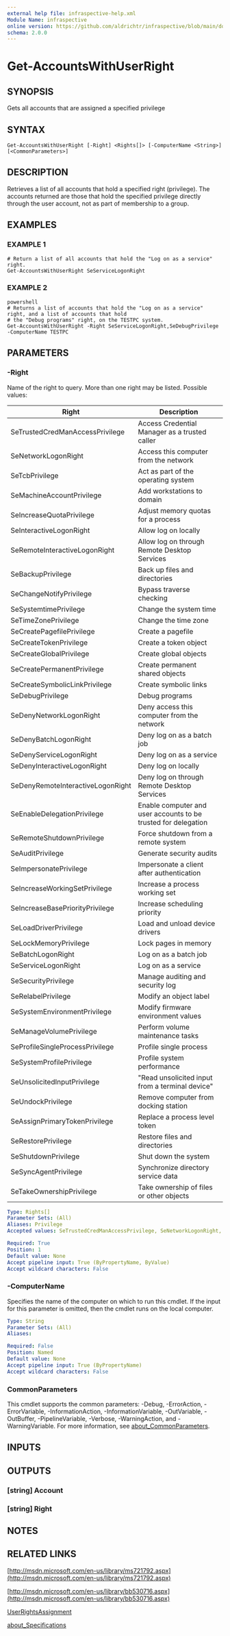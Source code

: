 ```yaml
---
external help file: infraspective-help.xml
Module Name: infraspective
online version: https://github.com/aldrichtr/infraspective/blob/main/docs/help/Get-AccountsWithUserRight.md
schema: 2.0.0
---
```


# Get-AccountsWithUserRight

## SYNOPSIS
Gets all accounts that are assigned a specified privilege

## SYNTAX

```
Get-AccountsWithUserRight [-Right] <Rights[]> [-ComputerName <String>] [<CommonParameters>]
```

## DESCRIPTION
Retrieves a list of all accounts that hold a specified right (privilege).
The accounts returned are those
that hold the specified privilege directly through the user account, not as part of membership to a group.

## EXAMPLES

### EXAMPLE 1
```
# Return a list of all accounts that hold the "Log on as a service" right.
Get-AccountsWithUserRight SeServiceLogonRight
```

### EXAMPLE 2
```
powershell
# Returns a list of accounts that hold the "Log on as a service" right, and a list of accounts that hold
# the "Debug programs" right, on the TESTPC system.
Get-AccountsWithUserRight -Right SeServiceLogonRight,SeDebugPrivilege -ComputerName TESTPC
```

## PARAMETERS

### -Right
Name of the right to query.
More than one right may be listed.
Possible values:

Right                             |   Description
----------------------------------|---------------------------------------------------------------
SeTrustedCredManAccessPrivilege   |  Access Credential Manager as a trusted caller
SeNetworkLogonRight               |  Access this computer from the network
SeTcbPrivilege                    |  Act as part of the operating system
SeMachineAccountPrivilege         |  Add workstations to domain
SeIncreaseQuotaPrivilege          |  Adjust memory quotas for a process
SeInteractiveLogonRight           |  Allow log on locally
SeRemoteInteractiveLogonRight     |  Allow log on through Remote Desktop Services
SeBackupPrivilege                 |  Back up files and directories
SeChangeNotifyPrivilege           |  Bypass traverse checking
SeSystemtimePrivilege             |  Change the system time
SeTimeZonePrivilege               |  Change the time zone
SeCreatePagefilePrivilege         |  Create a pagefile
SeCreateTokenPrivilege            |  Create a token object
SeCreateGlobalPrivilege           |  Create global objects
SeCreatePermanentPrivilege        |  Create permanent shared objects
SeCreateSymbolicLinkPrivilege     |  Create symbolic links
SeDebugPrivilege                  |  Debug programs
SeDenyNetworkLogonRight           |  Deny access this computer from the network
SeDenyBatchLogonRight             |  Deny log on as a batch job
SeDenyServiceLogonRight           |  Deny log on as a service
SeDenyInteractiveLogonRight       |  Deny log on locally
SeDenyRemoteInteractiveLogonRight |  Deny log on through Remote Desktop Services
SeEnableDelegationPrivilege       |  Enable computer and user accounts to be trusted for delegation
SeRemoteShutdownPrivilege         |  Force shutdown from a remote system
SeAuditPrivilege                  |  Generate security audits
SeImpersonatePrivilege            |  Impersonate a client after authentication
SeIncreaseWorkingSetPrivilege     |  Increase a process working set
SeIncreaseBasePriorityPrivilege   |  Increase scheduling priority
SeLoadDriverPrivilege             |  Load and unload device drivers
SeLockMemoryPrivilege             |  Lock pages in memory
SeBatchLogonRight                 |  Log on as a batch job
SeServiceLogonRight               |  Log on as a service
SeSecurityPrivilege               |  Manage auditing and security log
SeRelabelPrivilege                |  Modify an object label
SeSystemEnvironmentPrivilege      |  Modify firmware environment values
SeManageVolumePrivilege           |  Perform volume maintenance tasks
SeProfileSingleProcessPrivilege   |  Profile single process
SeSystemProfilePrivilege          |  Profile system performance
SeUnsolicitedInputPrivilege       |  "Read unsolicited input from a terminal device"
SeUndockPrivilege                 |  Remove computer from docking station
SeAssignPrimaryTokenPrivilege     |  Replace a process level token
SeRestorePrivilege                |  Restore files and directories
SeShutdownPrivilege               |  Shut down the system
SeSyncAgentPrivilege              |  Synchronize directory service data
SeTakeOwnershipPrivilege          |  Take ownership of files or other objects

```yaml
Type: Rights[]
Parameter Sets: (All)
Aliases: Privilege
Accepted values: SeTrustedCredManAccessPrivilege, SeNetworkLogonRight, SeTcbPrivilege, SeMachineAccountPrivilege, SeIncreaseQuotaPrivilege, SeInteractiveLogonRight, SeRemoteInteractiveLogonRight, SeBackupPrivilege, SeChangeNotifyPrivilege, SeSystemtimePrivilege, SeTimeZonePrivilege, SeCreatePagefilePrivilege, SeCreateTokenPrivilege, SeCreateGlobalPrivilege, SeCreatePermanentPrivilege, SeCreateSymbolicLinkPrivilege, SeDebugPrivilege, SeDenyNetworkLogonRight, SeDenyBatchLogonRight, SeDenyServiceLogonRight, SeDenyInteractiveLogonRight, SeDenyRemoteInteractiveLogonRight, SeEnableDelegationPrivilege, SeRemoteShutdownPrivilege, SeAuditPrivilege, SeImpersonatePrivilege, SeIncreaseWorkingSetPrivilege, SeIncreaseBasePriorityPrivilege, SeLoadDriverPrivilege, SeLockMemoryPrivilege, SeBatchLogonRight, SeServiceLogonRight, SeSecurityPrivilege, SeRelabelPrivilege, SeSystemEnvironmentPrivilege, SeManageVolumePrivilege, SeProfileSingleProcessPrivilege, SeSystemProfilePrivilege, SeUnsolicitedInputPrivilege, SeUndockPrivilege, SeAssignPrimaryTokenPrivilege, SeRestorePrivilege, SeShutdownPrivilege, SeSyncAgentPrivilege, SeTakeOwnershipPrivilege

Required: True
Position: 1
Default value: None
Accept pipeline input: True (ByPropertyName, ByValue)
Accept wildcard characters: False
```

### -ComputerName
Specifies the name of the computer on which to run this cmdlet.
If the input for this parameter is
omitted, then the cmdlet runs on the local computer.

```yaml
Type: String
Parameter Sets: (All)
Aliases:

Required: False
Position: Named
Default value: None
Accept pipeline input: True (ByPropertyName)
Accept wildcard characters: False
```

### CommonParameters
This cmdlet supports the common parameters: -Debug, -ErrorAction, -ErrorVariable, -InformationAction, -InformationVariable, -OutVariable, -OutBuffer, -PipelineVariable, -Verbose, -WarningAction, and -WarningVariable. For more information, see [about_CommonParameters](http://go.microsoft.com/fwlink/?LinkID=113216).

## INPUTS

## OUTPUTS

### [string] Account
### [string] Right
## NOTES

## RELATED LINKS

[http://msdn.microsoft.com/en-us/library/ms721792.aspx](http://msdn.microsoft.com/en-us/library/ms721792.aspx)

[http://msdn.microsoft.com/en-us/library/bb530716.aspx](http://msdn.microsoft.com/en-us/library/bb530716.aspx)

[UserRightsAssignment]()

[about_Specifications]()

